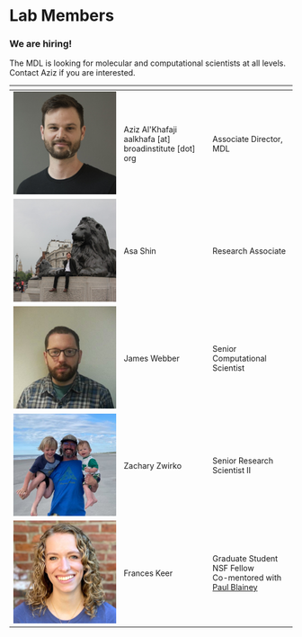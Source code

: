 # Lab Members

<!-- 
the empty comments in the header are necessary to convince markdown it is a table.
-->

### We are hiring!

The MDL is looking for molecular and computational scientists at all levels. Contact Aziz if you are interested.

| | <!-- --> | <!-- -->
|-|----------|---------
| ![Aziz Al'Khafaji](img/aziz.jpeg) | Aziz Al'Khafaji <br/> aalkhafa \[at\] broadinstitute \[dot\] org | Associate Director, MDL
| ![Asa Shin](img/asa.jpeg) | Asa Shin | Research Associate
| ![James Webber](img/james.jpg) | James Webber | Senior Computational Scientist
| ![Zachary Zwirko](img/zach.jpg) | Zachary Zwirko | Senior Research Scientist II
| ![Frances Keer](img/frances.png) | Frances Keer | Graduate Student <br/>NSF Fellow<br/>Co-mentored with [Paul Blainey](http://blainey.mit.edu/)

